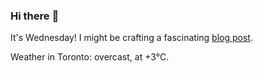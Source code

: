 ### Hi there :wave:

It's Wednesday! I might be crafting a fascinating [blog post](https://www.benjaminwuethrich.dev).

Weather in Toronto: overcast, at +3°C.
